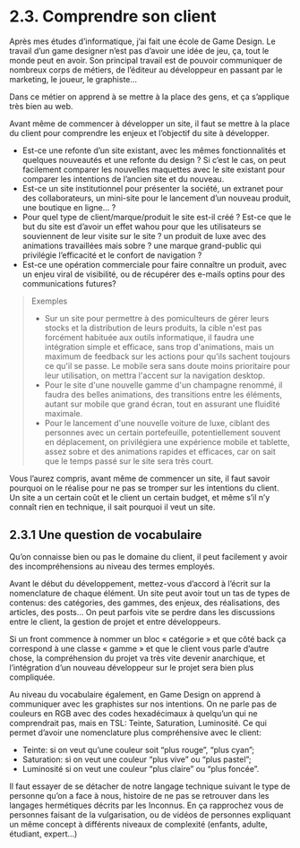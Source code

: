 # 2.3. Comprendre son client

Après mes études d’informatique, j’ai fait une école de Game Design. Le travail d’un game designer n’est pas d’avoir une idée de jeu, ça, tout le monde peut en avoir. Son principal travail est de pouvoir communiquer de nombreux corps de métiers, de l’éditeur au développeur en passant par le marketing, le joueur, le graphiste…

Dans ce métier on apprend à se mettre à la place des gens, et ça s’applique très bien au web.

Avant même de commencer à développer un site, il faut se mettre à la place du client pour comprendre les enjeux et l’objectif du site à développer.

- Est-ce une refonte d’un site existant, avec les mêmes fonctionnalités et quelques nouveautés et une refonte du design ? Si c’est le cas, on peut facilement comparer les nouvelles maquettes avec le site existant pour comparer les intentions de l’ancien site et du nouveau.
- Est-ce un site institutionnel pour présenter la société, un extranet pour des collaborateurs, un mini-site pour le lancement d’un nouveau produit, une boutique en ligne… ?
- Pour quel type de client/marque/produit le site est-il créé ? Est-ce que le but du site est d’avoir un effet wahou pour que les utilisateurs se souviennent de leur visite sur le site ? un produit de luxe avec des animations travaillées mais sobre ? une marque grand-public qui privilégie l’efficacité et le confort de navigation ?
- Est-ce une opération commerciale pour faire connaître un produit, avec un enjeu viral de visibilité, ou de récupérer des e-mails optins pour des communications futures?

> Exemples
>
> - Sur un site pour permettre à des pomiculteurs de gérer leurs stocks et la distribution de leurs produits, la cible n'est pas forcément habituée aux outils informatique, il faudra une intégration simple et efficace, sans trop d'animations, mais un maximum de feedback sur les actions pour qu'ils sachent toujours ce qu'il se passe. Le mobile sera sans doute moins prioritaire pour leur utilisation, on mettra l'accent sur la navigation desktop.
> - Pour le site d'une nouvelle gamme d'un champagne renommé, il faudra des belles animations, des transitions entre les éléments, autant sur mobile que grand écran, tout en assurant une fluidité maximale.
> - Pour le lancement d'une nouvelle voiture de luxe, ciblant des personnes avec un certain portefeuille, potentiellement souvent en déplacement, on privilégiera une expérience mobile et tablette, assez sobre et des animations rapides et efficaces, car on sait que le temps passé sur le site sera très court.

Vous l’aurez compris, avant même de commencer un site, il faut savoir pourquoi on le réalise pour ne pas se tromper sur les intentions du client. Un site a un certain coût et le client un certain budget, et même s’il n’y connaît rien en technique, il sait pourquoi il veut un site.

## 2.3.1 Une question de vocabulaire

Qu’on connaisse bien ou pas le domaine du client, il peut facilement y avoir des incompréhensions au niveau des termes employés.

Avant le début du développement, mettez-vous d’accord à l’écrit sur la nomenclature de chaque élément. Un site peut avoir tout un tas de types de contenus: des catégories, des gammes, des enjeux, des réalisations, des articles, des posts… On peut parfois vite se perdre dans les discussions entre le client, la gestion de projet et entre développeurs.

Si un front commence à nommer un bloc « catégorie » et que côté back ça correspond à une classe « gamme » et que le client vous parle d’autre chose, la compréhension du projet va très vite devenir anarchique, et l’intégration d’un nouveau développeur sur le projet sera bien plus compliquée.

Au niveau du vocabulaire également, en Game Design on apprend à communiquer avec les graphistes sur nos intentions. On ne parle pas de couleurs en RGB avec des codes hexadécimaux à quelqu’un qui ne comprendrait pas, mais en TSL: Teinte, Saturation, Luminosité. Ce qui permet d’avoir une nomenclature plus compréhensive avec le client:

- Teinte: si on veut qu’une couleur soit “plus rouge”, “plus cyan”;
- Saturation: si on veut une couleur “plus vive” ou “plus pastel”;
- Luminosité si on veut une couleur “plus claire” ou “plus foncée”.

Il faut essayer de se détacher de notre langage technique suivant le type de personne qu’on a face à nous, histoire de ne pas se retrouver dans les langages hermétiques décrits par les Inconnus. En ça rapprochez vous de personnes faisant de la vulgarisation, ou de vidéos de personnes expliquant un même concept à différents niveaux de complexité (enfants, adulte, étudiant, expert…)
